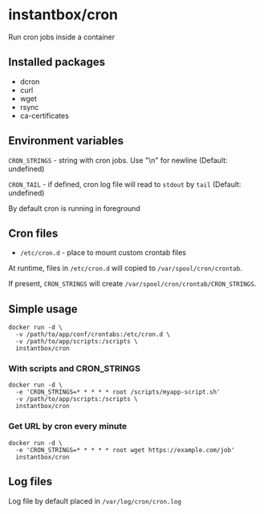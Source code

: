 # instantbox/cron

Run cron jobs inside a container


## Installed packages

 * dcron
 * curl
 * wget
 * rsync
 * ca-certificates


## Environment variables

`CRON_STRINGS` - string with cron jobs. Use "\n" for newline (Default: undefined)

`CRON_TAIL` - if defined, cron log file will read to `stdout` by `tail` (Default: undefined)

By default cron is running in foreground


## Cron files
 * `/etc/cron.d` - place to mount custom crontab files

At runtime, files in `/etc/cron.d` will copied to `/var/spool/cron/crontab`.

If present, `CRON_STRINGS` will create `/var/spool/cron/crontab/CRON_STRINGS`.


## Simple usage
```
docker run -d \
  -v /path/to/app/conf/crontabs:/etc/cron.d \
  -v /path/to/app/scripts:/scripts \
  instantbox/cron
```

### With scripts and CRON_STRINGS
```
docker run -d \
  -e 'CRON_STRINGS=* * * * * root /scripts/myapp-script.sh'
  -v /path/to/app/scripts:/scripts \
  instantbox/cron
```

### Get URL by cron every minute
```
docker run -d \
  -e 'CRON_STRINGS=* * * * * root wget https://example.com/job'
  instantbox/cron
```


## Log files
Log file by default placed in `/var/log/cron/cron.log `
